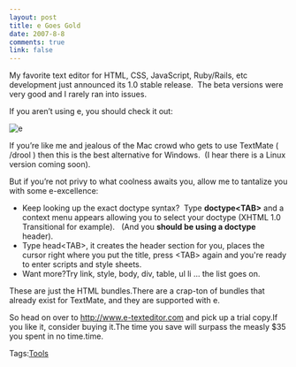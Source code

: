 ```yaml
--- 
layout: post
title: e Goes Gold
date: 2007-8-8
comments: true
link: false
---
```

<div><p>My favorite text editor for HTML, CSS, JavaScript, Ruby/Rails, etc development just announced its 1.0 stable release.&nbsp; The beta versions were very good and I rarely ran into issues.</p><p></p><p>If you aren’t using e, you should check it out:</p><p><img src="/images/image001___.jpg" alt="e"  border="0" /></p><p>If you’re like me and jealous of the Mac crowd who gets to use TextMate ( /drool ) then this is the best alternative for Windows.&nbsp; (I hear there is a Linux version coming soon).</p><p></p><p>But if you’re not privy to what coolness awaits you, allow me to tantalize you with some e-excellence:</p><ul><li>Keep looking up the exact doctype syntax?&nbsp; Type <strong>doctype&lt;TAB&gt;</strong> and a context menu appears allowing you to select your doctype (XHTML 1.0 Transitional for example).&nbsp; &nbsp;(And you <strong>should be using a doctype</strong> header).</li><li>Type head&lt;TAB&gt;, it creates the header section for you, places the cursor right where you put the title, press &lt;TAB&gt; again and you're ready to enter scripts and style sheets.</li><li>Want more?Try link, style, body, div, table, ul li ... the list goes on. </li></ul><p>These are just the HTML bundles.There are a crap-ton of bundles that already exist for TextMate, and they are supported with e.</p><p>So head on over to <a href="http://www.e-texteditor.com/" target="_blank">http://www.e-texteditor.com</a> and pick up a trial copy.If you like it, consider buying it.The time you save will surpass the measly $35 you spent in no time.time.</p><div class="bjtags">Tags:<a rel="tag" href="http://technorati.com/tag/Tools">Tools</a></div></div>
